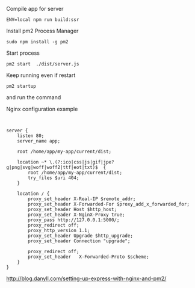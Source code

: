 Compile app for server 
```
ENV=local npm run build:ssr
```


Install pm2 Process Manager
```
sudo npm install -g pm2
```

Start process
```
pm2 start  ./dist/server.js
```

Keep running even if restart
```
pm2 startup
```
and run the command


Nginx configuration example
```


server {
    listen 80;
    server_name app;

    root /home/app/my-app/current/dist;

    location ~* \.(?:ico|css|js|gif|jpe?g|png|svg|woff|woff2|ttf|eot|txt)$  {
        root /home/app/my-app/current/dist;
        try_files $uri 404;
    }

    location / {
        proxy_set_header X-Real-IP $remote_addr;
        proxy_set_header X-Forwarded-For $proxy_add_x_forwarded_for;
        proxy_set_header Host $http_host;
        proxy_set_header X-NginX-Proxy true;
        proxy_pass http://127.0.0.1:5000/;
        proxy_redirect off;
        proxy_http_version 1.1;
        proxy_set_header Upgrade $http_upgrade;
        proxy_set_header Connection "upgrade";
    
        proxy_redirect off;
        proxy_set_header   X-Forwarded-Proto $scheme;
    }
}

```


http://blog.danyll.com/setting-up-express-with-nginx-and-pm2/
